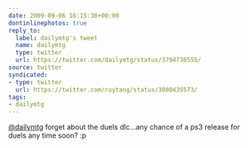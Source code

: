 ```yaml
---
date: 2009-09-06 16:15:38+00:00
dontinlinephotos: true
reply_to:
  label: dailymtg's tweet
  name: dailymtg
  type: twitter
  url: https://twitter.com/dailymtg/status/3794738555/
source: twitter
syndicated:
- type: twitter
  url: https://twitter.com/roytang/status/3800435573/
tags:
- dailymtg
---
```


[@dailymtg](https://twitter.com/dailymtg/) forget about the duels dlc...any chance of a ps3 release for duels any time soon? :p